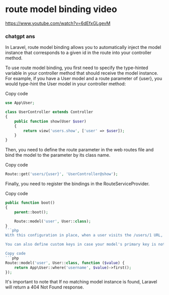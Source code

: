 # route model binding video

https://www.youtube.com/watch?v=6dEfxGLgevM



### chatgpt ans

In Laravel, route model binding allows you to automatically inject the model instance that corresponds to a given id in the route into your controller method.

To use route model binding, you first need to specify the type-hinted variable in your controller method that should receive the model instance. For example, if you have a User model and a route parameter of {user}, you would type-hint the User model in your controller method:

Copy code
```php
use App\User;

class UserController extends Controller
{
    public function show(User $user)
    {
        return view('users.show', ['user' => $user]);
    }
}
```
Then, you need to define the route parameter in the web routes file and bind the model to the parameter by its class name.

Copy code
```php
Route::get('users/{user}', 'UserController@show');
```
Finally, you need to register the bindings in the RouteServiceProvider.

Copy code
```php
public function boot()
{
    parent::boot();

    Route::model('user', User::class);
}
```php
With this configuration in place, when a user visits the /users/1 URL, Laravel will automatically retrieve the User model with an ID of 1 from the database and pass it to the show method on the UserController class.

You can also define custom keys in case your model's primary key is not 'id'

Copy code
```php
Route::model('user', User::class, function ($value) {
    return App\User::where('username', $value)->first();
});
```
It's important to note that If no matching model instance is found, Laravel will return a 404 Not Found response.